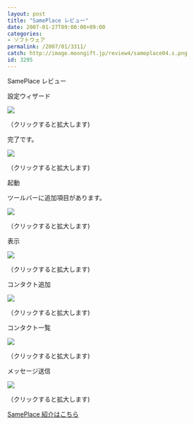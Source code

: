 ```yaml
---
layout: post
title: "SamePlace レビュー"
date: 2007-01-27T09:00:00+09:00
categories:
- ソフトウェア
permalink: /2007/01/3311/
catch: http://image.moongift.jp/review4/sameplace04.s.png
id: 3295
---
```

SamePlace レビュー  
<!--more-->

設定ウィザード

  

[![](http://image.moongift.jp/review4/sameplace01.s.png)](http://image.moongift.jp/review4/sameplace01.png)  
  
（クリックすると拡大します)

  

完了です。

  

[![](http://image.moongift.jp/review4/sameplace02.s.png)](http://image.moongift.jp/review4/sameplace02.png)  
  
（クリックすると拡大します)

  

起動

  

ツールバーに追加項目があります。

  

[![](http://image.moongift.jp/review4/sameplace03.s.png)](http://image.moongift.jp/review4/sameplace03.png)  
  
（クリックすると拡大します)

  

表示

  

[![](http://image.moongift.jp/review4/sameplace04.s.png)](http://image.moongift.jp/review4/sameplace04.png)  
  
（クリックすると拡大します)

  

コンタクト追加

  

[![](http://image.moongift.jp/review4/sameplace05.s.png)](http://image.moongift.jp/review4/sameplace05.png)  
  
（クリックすると拡大します)

  

コンタクト一覧

  

[![](http://image.moongift.jp/review4/sameplace06.s.png)](http://image.moongift.jp/review4/sameplace06.png)  
  
（クリックすると拡大します)

  

メッセージ送信

  

[![](http://image.moongift.jp/review4/sameplace07.s.png)](http://image.moongift.jp/review4/sameplace07.png)  
  
（クリックすると拡大します)

  

[SamePlace 紹介はこちら](http://oss.moongift.jp/intro/i-3309.html)

